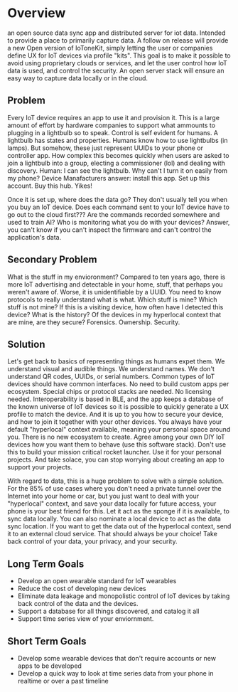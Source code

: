 # Overview

an open source data sync app and distributed server for iot data.  Intended to provide a place to primarily capture data.  A follow on release will provide a new Open version of IoToneKit, simply letting the user or companies define UX for IoT devices via profile "kits".  This goal is to make it possible to avoid using proprietary clouds or services, and let the user control how IoT data is used, and control the security.  An open server stack will ensure an easy way to capture data locally or in the cloud.

## Problem

Every IoT device requires an app to use it and provision it.  This is a large amount of effort by hardware companies to support what ammounts to plugging in a lightbulb so to speak.  Control is self evident for humans.  A lightbulb has states and properties.  Humans know how to use lightbulbs (in lamps).  But somehow, these just represent UUIDs to your phone or controller app.  How complex this becomes quickly when users are asked to join a lightbulb into a group, electing a commissioner (lol) and dealing with discovery.  Human: I can see the lightbulb.  Why can't I turn it on easily from my phone?  Device Manafacturers answer: install this app.  Set up this account.  Buy this hub.  Yikes!

Once it is set up, where does the data go?  They don't usually tell you when you buy an IoT device.  Does each command sent to your IoT device have to go out to the cloud first??? Are the commands recorded somewhere and used to train AI?  Who is monitoring what you do with your devices?  Answer, you can't know if you can't inspect the firmware and can't control the application's data.

## Secondary Problem

What is the stuff in my envioronment?  Compared to ten years ago, there is more IoT advertising and detectable in your home, stuff, that perhaps you weren't aware of.  Worse, it is unidentifiable by a UUID.  You need to know protocols to really understand what is what.  Which stuff is mine?  Which stuff is not mine?  If this is a visiting device, how often have I detected this device?  What is the history?  Of the devices in my hyperlocal context that are mine, are they secure?  Forensics.  Ownership.  Security.

## Solution

Let's get back to basics of representing things as humans expet them.  We understand visual and audible things.  We understand names.  We don't understand QR codes, UUIDs, or serial numbers.  Common types of IoT devices should have common interfaces.  No need to build custom apps per ecosystem.  Special chips or protocol stacks are needed.  No licensing needed.  Interoperability is based in BLE, and the app keeps a database of the known universe of IoT devices so it is possible to quickly generate a UX profile to match the device.  And it is up to you how to secure your device, and how to join it together with your other devices.  You always have your default "hyperlocal" context available, meaning your personal space around you.  There is no new ecosystem to create.  Agree among your own DIY IoT devices how you want them to behave (use this software stack).   Don't use this to build your mission critical rocket launcher.  Use it for your personal projects.  And take solace, you can stop worrying about creating an app to support your projects.

With regard to data, this is a huge problem to solve with a simple solution.  For the 85% of use cases where you don't need a private tunnel over the Internet into your home or car, but you just want to deal with your "hyperlocal" context, and save your data locally for future access, your phone is your best friend for this.  Let it act as the sponge if it is available, to sync data locally.  You can also nominate a local device to act as the data sync location.   If you want to get the data out of the hyperlocal context, send it to an external cloud service.  That should always be your choice!  Take back control of your data, your privacy, and your security.

## Long Term Goals

- Develop an open wearable standard for IoT wearables
- Reduce the cost of developing new devices
- Eliminate data leakage and monopolistic control of IoT devices by taking back control of the data and the devices.
- Support a database for all things discovered, and catalog it all
- Support time series view of your enviornment.

## Short Term Goals

- Develop some wearable devices that don't require accounts or new apps to be developed
- Develop a quick way to look at time series data from your phone in realtime or over a past timeline


